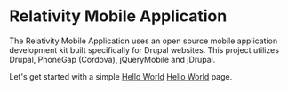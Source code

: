 # Relativity Mobile Application

The Relativity Mobile Application uses an open source mobile application development kit built specifically for
Drupal websites. This project utilizes Drupal, PhoneGap (Cordova), jQueryMobile
and jDrupal.

Let's get started with a simple [Hello World](documentation/hello_world) [Hello World](master/documentation/hello_world) page.